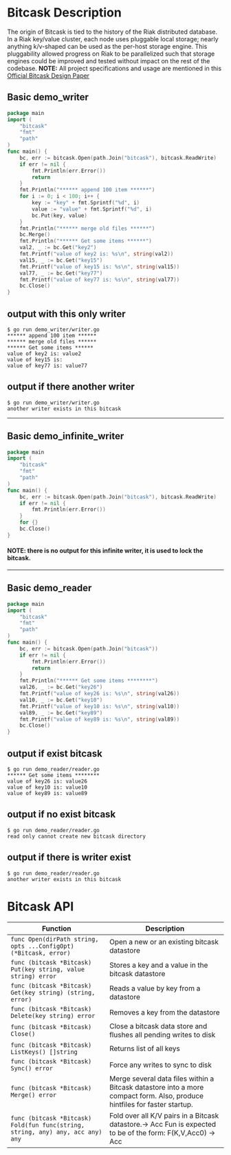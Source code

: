 # Bitcask Description
The origin of Bitcask is tied to the history of the Riak distributed database. In a Riak key/value cluster, each
node uses pluggable local storage; nearly anything k/v-shaped can be used as the per-host storage engine. This
pluggability allowed progress on Riak to be parallelized such that storage engines could be improved and tested
without impact on the rest of the codebase.
**NOTE:** All project specifications and usage are mentioned in this [Official Bitcask Design Paper](https://riak.com/assets/bitcask-intro.pdf)

## Basic demo_writer
```go
package main
import (
	"bitcask"
	"fmt"
	"path"
)
func main() {
	bc, err := bitcask.Open(path.Join("bitcask"), bitcask.ReadWrite)
	if err != nil {
		fmt.Println(err.Error())
		return
	}
	fmt.Println("****** append 100 item ******")
	for i := 0; i < 100; i++ {
		key := "key" + fmt.Sprintf("%d", i)
		value := "value" + fmt.Sprintf("%d", i)
		bc.Put(key, value)
	}
	fmt.Println("****** merge old files ******")
	bc.Merge()
	fmt.Println("****** Get some items ******")
	val2, _ := bc.Get("key2")
	fmt.Printf("value of key2 is: %s\n", string(val2))
	val15, _ := bc.Get("key15")
	fmt.Printf("value of key15 is: %s\n", string(val15))
	val77, _ := bc.Get("key77")
	fmt.Printf("value of key77 is: %s\n", string(val77))
	bc.Close()
}
```
## output with this only writer
```
$ go run demo_writer/writer.go 
****** append 100 item ******
****** merge old files ******
****** Get some items ******
value of key2 is: value2
value of key15 is: 
value of key77 is: value77
```
## output if there another writer
```
$ go run demo_writer/writer.go
another writer exists in this bitcask
```
-----
## Basic demo_infinite_writer
```go
package main
import (
	"bitcask"
	"fmt"
	"path"
)
func main() {
	bc, err := bitcask.Open(path.Join("bitcask"), bitcask.ReadWrite)
	if err != nil {
		fmt.Println(err.Error())
	}
	for {}
	bc.Close()
}
```
#### **NOTE:** there is no output for this infinite writer, it is used to lock the bitcask.
---
## Basic demo_reader
```go
package main
import (
	"bitcask"
	"fmt"
	"path"
)
func main() {
	bc, err := bitcask.Open(path.Join("bitcask"))
	if err != nil {
		fmt.Println(err.Error())
		return
	}
	fmt.Println("****** Get some items ********")
	val26, _ := bc.Get("key26")
	fmt.Printf("value of key26 is: %s\n", string(val26))
	val10, _ := bc.Get("key10")
	fmt.Printf("value of key10 is: %s\n", string(val10))
	val89, _ := bc.Get("key89")
	fmt.Printf("value of key89 is: %s\n", string(val89))
	bc.Close()
}
```
## output if exist bitcask
```
$ go run demo_reader/reader.go
****** Get some items ********
value of key26 is: value26
value of key10 is: value10
value of key89 is: value89
```
## output if no exist bitcask
```
$ go run demo_reader/reader.go
read only cannot create new bitcask directory
```
## output if there is writer exist
```
$ go run demo_reader/reader.go
another writer exists in this bitcask
```
# Bitcask API

| Function                                                      | Description                                            |
|---------------------------------------------------------------|--------------------------------------------------------|
| ```func Open(dirPath string, opts ...ConfigOpt) (*Bitcask, error)```| Open a new or an existing bitcask datastore |
| ```func (bitcask *Bitcask) Put(key string, value string) error```| Stores a key and a value in the bitcask datastore |
| ```func (bitcask *Bitcask) Get(key string) (string, error)```| Reads a value by key from a datastore |
| ```func (bitcask *Bitcask) Delete(key string) error```| Removes a key from the datastore |
| ```func (bitcask *Bitcask) Close()```| Close a bitcask data store and flushes all pending writes to disk |
| ```func (bitcask *Bitcask) ListKeys() []string```| Returns list of all keys |
| ```func (bitcask *Bitcask) Sync() error```| Force any writes to sync to disk |
| ```func (bitcask *Bitcask) Merge() error```| Merge several data files within a Bitcask datastore into a more compact form. Also, produce hintfiles for faster startup. |
| ```func (bitcask *Bitcask) Fold(fun func(string, string, any) any, acc any) any```| Fold over all K/V pairs in a Bitcask datastore.→ Acc Fun is expected to be of the form: F(K,V,Acc0) → Acc |
